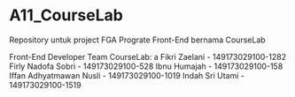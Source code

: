 # A11_CourseLab
Repository untuk project FGA Prograte Front-End bernama CourseLab

Front-End Developer Team CourseLab: a
Fikri Zaelani - 149173029100-1282
Firly Nadofa Sobri - 149173029100-528
Ibnu Humajah - 149173029100-158
Iffan Adhyatmawan Nusli - 149173029100-1019
Indah Sri Utami - 149173029100-1519
